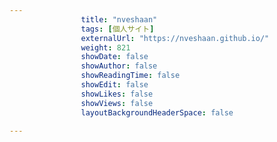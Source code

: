 ---
                title: "nveshaan"
                tags: [個人サイト]
                externalUrl: "https://nveshaan.github.io/"
                weight: 821
                showDate: false
                showAuthor: false
                showReadingTime: false
                showEdit: false
                showLikes: false
                showViews: false
                layoutBackgroundHeaderSpace: false
                ---

